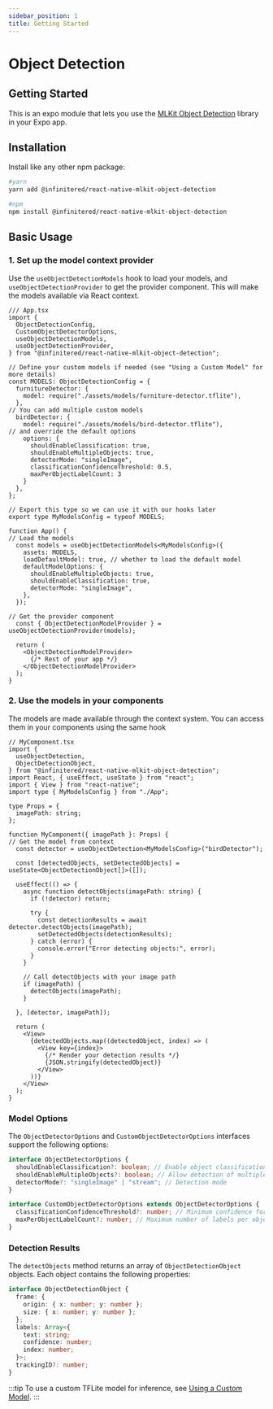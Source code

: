 ```yaml
---
sidebar_position: 1
title: Getting Started
---
```


# Object Detection

## Getting Started

This is an expo module that lets you use
the [MLKit Object Detection](https://developers.google.com/ml-kit/vision/object-detection) library in your Expo app.

## Installation

Install like any other npm package:

```bash
#yarn
yarn add @infinitered/react-native-mlkit-object-detection

#npm
npm install @infinitered/react-native-mlkit-object-detection
```

## Basic Usage

### 1. Set up the model context provider

Use the `useObjectDetectionModels` hook to load your models, and `useObjectDetectionProvider` to get the provider
component.
This will make the models available via React context.

```tsx
/// App.tsx
import {
  ObjectDetectionConfig,
  CustomObjectDetectorOptions,
  useObjectDetectionModels,
  useObjectDetectionProvider,
} from "@infinitered/react-native-mlkit-object-detection";

// Define your custom models if needed (see "Using a Custom Model" for more details)
const MODELS: ObjectDetectionConfig = {
  furnitureDetector: {
    model: require("./assets/models/furniture-detector.tflite"),
  },
// You can add multiple custom models
  birdDetector: {
    model: require("./assets/models/bird-detector.tflite"),
// and override the default options
    options: {
      shouldEnableClassification: true,
      shouldEnableMultipleObjects: true,
      detectorMode: "singleImage",
      classificationConfidenceThreshold: 0.5,
      maxPerObjectLabelCount: 3
    }
  },
};

// Export this type so we can use it with our hooks later
export type MyModelsConfig = typeof MODELS;

function App() {
// Load the models
  const models = useObjectDetectionModels<MyModelsConfig>({
    assets: MODELS,
    loadDefaultModel: true, // whether to load the default model
    defaultModelOptions: {
      shouldEnableMultipleObjects: true,
      shouldEnableClassification: true,
      detectorMode: "singleImage",
    },
  });

// Get the provider component
  const { ObjectDetectionModelProvider } = useObjectDetectionProvider(models);

  return (
    <ObjectDetectionModelProvider>
      {/* Rest of your app */}
    </ObjectDetectionModelProvider>
  );
}
```

### 2. Use the models in your components

The models are made available through the context system. You can access them in your components using the same hook

```tsx
// MyComponent.tsx
import {
  useObjectDetection,
  ObjectDetectionObject,
} from "@infinitered/react-native-mlkit-object-detection";
import React, { useEffect, useState } from "react";
import { View } from "react-native";
import type { MyModelsConfig } from "./App";

type Props = {
  imagePath: string;
};

function MyComponent({ imagePath }: Props) {
// Get the model from context
  const detector = useObjectDetection<MyModelsConfig>("birdDetector");

  const [detectedObjects, setDetectedObjects] = useState<ObjectDetectionObject[]>([]);

  useEffect(() => {
    async function detectObjects(imagePath: string) {
      if (!detector) return;

      try {
        const detectionResults = await detector.detectObjects(imagePath);
        setDetectedObjects(detectionResults);
      } catch (error) {
        console.error("Error detecting objects:", error);
      }
    }

    // Call detectObjects with your image path
    if (imagePath) {
      detectObjects(imagePath);
    }

  }, [detector, imagePath]);

  return (
    <View>
      {detectedObjects.map((detectedObject, index) => (
        <View key={index}>
          {/* Render your detection results */}
          {JSON.stringify(detectedObject)}
        </View>
      ))}
    </View>
  );
}
```

### Model Options

The `ObjectDetectorOptions` and `CustomObjectDetectorOptions` interfaces support the following options:

```ts
interface ObjectDetectorOptions {
  shouldEnableClassification?: boolean; // Enable object classification
  shouldEnableMultipleObjects?: boolean; // Allow detection of multiple objects
  detectorMode?: "singleImage" | "stream"; // Detection mode
}

interface CustomObjectDetectorOptions extends ObjectDetectorOptions {
  classificationConfidenceThreshold?: number; // Minimum confidence for classification
  maxPerObjectLabelCount?: number; // Maximum number of labels per object
}
```

### Detection Results

The `detectObjects` method returns an array of `ObjectDetectionObject` objects. Each object contains the
following properties:

```ts
interface ObjectDetectionObject {
  frame: {
    origin: { x: number; y: number };
    size: { x: number; y: number };
  };
  labels: Array<{
    text: string;
    confidence: number;
    index: number;
  }>;
  trackingID?: number;
}
```

:::tip
To use a custom TFLite model for inference, see [Using a Custom Model](./using-a-custom-model).
:::
